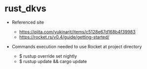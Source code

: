 # rust_dkvs

- Referenced site  
  - https://qiita.com/yukinarit/items/c5128e67d168b4f39983  
  - https://rocket.rs/v0.4/guide/getting-started/

- Commands execution needed to use Rocket at project directory
  - $ rustup override set nightly
  - $ rustup update && cargo update
